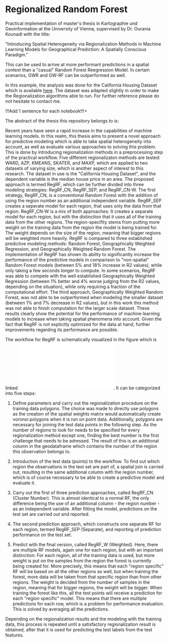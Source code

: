# Regionalized Random Forest

Practical implementation of master's thesis in Kartographie und Geoinformation at the University of Vienna, supervised by Dr. Ourania Kounadi with the title:

"Introducing Spatial Heterogeneity via Regionalization Methods in Machine Learning Models for Geographical Prediction: A Spatially Conscious Paradigm."

This can be used to arrive at more performant predictions in a spatial context than a "casual" Random Forest Reegression Model. In certain scenarios, GWR and GW-RF can be outperformed as well.

In this example, the analysis was done for the California Housing Dataset which is available [here](https://www.dcc.fc.up.pt/~ltorgo/Regression/cal_housing).
The dataset was adapted slightly in order to make the Regionalization algorithms able to run. For further reference please do not hesitate to contact me.

!!!Add 1 sentence for each notebook!!!+


The abstract of the thesis this repository belongs to is:

Recent years have seen a rapid increase in the capabilities of machine learning models. In this realm, this thesis aims to present a novel approach for predictive modeling which is able to take spatial heterogeneity into account, as well as evaluate various approaches to solving this problem. This is done by introducing regionalization methods in a preprocessing step of the practical workflow. Five different regionalizaton methods are tested: WARD, AZP, KMEANS, SKATER, and MAXP, which are applied to two datasets of varying size, which is another aspect of interest to this research. The dataset in use is the "California Housing Dataset", and the dependent variable is the median house price in an area. The proposed approach is termed RegRF, which can be further divided into three modeling strategies: RegRF_CN, RegRF_SEP, and RegRF_CN-W. The first strategy, RegRF_CN, is a conventional Random Forest with the addition of using the region number as an additional independent variable. RegRF_SEP creates a seperate model for each region, that uses only the data from that region. RegRF_CN-W is a mix of both approaches: It creates a separate model for each region, but with the distinction that it uses all of the training data from the other regions. The region-specifity stems from putting more weight on the training data from the region the model is being trained for. The weight depends on the size of the region, meaning that bigger regions will be weighted more heavily. RegRF is compared to three established predictive modeling methods: Random Forest, Geographically Weighted Regression, and Geographically Weighted Random Forest. The implementation of RegRF has shown its ability to significantly increase the performance of the predictive models in comparison to "non-spatial" Random Forest models (between 5% and 18% increase in R2 values), while only taking a few seconds longer to compute. In some scenarios, RegRF was able to compete with the well established Geographically Weighted Regression (between 1% better and 4% worse judging from the R2 values, depending on the situation), while only requiring a fraction of the computational effort. The third approach, Geographically Weighted Random Forest, was not able to be outperformed when modeling the smaller dataset (between 1% and 7% decrease in R2 values), but in this work this method was not able to finish computation for the larger scale dataset. These results clearly show the potential for the performance of machine learning models to increase when taking spatial phenomena into account. Given the fact that RegRF is not explicitly optimized for the data at hand, further improvements regarding its performance are possible.


The workflow for RegRF is schematically visualized in the figure which is linked ![here](Flussdiagr-1.pdf). It can be categorized into five steps:

1. Define parameters and carry out the regionalization procedure on the training data polygons. The choice was made to directly use polygons as the creation of the spatial weights matrix would automatically create voronoi polygons when it is run on point data. Additionally, polygons are necessary for joining the test data points in the following step. As the number of regions to look for needs to be specified for every regionalization method except one, finding the best number is the first challenge that needs to be adressed. The result of this is an additional column in the geodataframe which contains the number of the region this observation belongs to.

2. Introduction of the test data (points) to the workflow. To find out which region the observations in the test set are part of, a spatial join is carried out, resulting in the same additional column with the region number, which is of course necessary to be able to create a predictive model and evaluate it.

3. Carry out the first of three prediction approaches, called RegRF_CN (Cluster Number). This is almost identical to a normal RF, the only difference being the use of an additional column - the region number - as an independent variable. After fitting the model, predictions on the test set are carried out and reported.

4. The second prediction approach, which constructs one separate RF for each region, termed RegRF_SEP (Separate), and reporting of prediction performance on the test set.

5. Predict with the final version, called RegRF_W (Weighted). Here, there are multiple RF models, again one for each region, but with an important distinction: For each region, all of the training data is used, but more weight is put on the samples from the region the forest is currently being created for. More precisely, this means that each "region specific" RF will be based on all the other regions as well, but when training the forest, more data will be taken from that specific region than from other regions. The weight is decided from the number of samples in the region, meaning that for bigger regions, the weight will be bigger. When training the forest like this, all the test points will receive a prediction for each "region specific" model. This means that there are multiple predictions for each row, which is a problem for performance evaluation. This is solved by averaging all the predictions.

Depending on the regionalization results and the modeling with the training data, this process is repeated until a satisfactory regionalization result is obtained, after that it is used for predicting the test labels from the test features.
